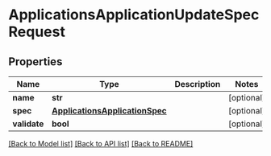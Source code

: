 # ApplicationsApplicationUpdateSpecRequest

## Properties
Name | Type | Description | Notes
------------ | ------------- | ------------- | -------------
**name** | **str** |  | [optional] 
**spec** | [**ApplicationsApplicationSpec**](ApplicationsApplicationSpec.md) |  | [optional] 
**validate** | **bool** |  | [optional] 

[[Back to Model list]](../README.md#documentation-for-models) [[Back to API list]](../README.md#documentation-for-api-endpoints) [[Back to README]](../README.md)

